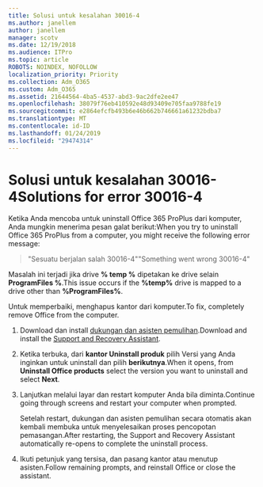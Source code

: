 ```yaml
---
title: Solusi untuk kesalahan 30016-4
ms.author: janellem
author: janellem
manager: scotv
ms.date: 12/19/2018
ms.audience: ITPro
ms.topic: article
ROBOTS: NOINDEX, NOFOLLOW
localization_priority: Priority
ms.collection: Adm_O365
ms.custom: Adm_O365
ms.assetid: 21644564-4ba5-4537-abd3-9ac2dfe2ee47
ms.openlocfilehash: 38079f76eb410592e48d93409e705faa9788fe19
ms.sourcegitcommit: e2864efcfb493b6e46b662b746661a61232bdba7
ms.translationtype: MT
ms.contentlocale: id-ID
ms.lasthandoff: 01/24/2019
ms.locfileid: "29474314"
---
```

# <a name="solutions-for-error-30016-4"></a><span data-ttu-id="b4ddb-102">Solusi untuk kesalahan 30016-4</span><span class="sxs-lookup"><span data-stu-id="b4ddb-102">Solutions for error 30016-4</span></span>

<span data-ttu-id="b4ddb-103">Ketika Anda mencoba untuk uninstall Office 365 ProPlus dari komputer, Anda mungkin menerima pesan galat berikut:</span><span class="sxs-lookup"><span data-stu-id="b4ddb-103">When you try to uninstall Office 365 ProPlus from a computer, you might receive the following error message:</span></span>
  
> <span data-ttu-id="b4ddb-104">"Sesuatu berjalan salah 30016-4"</span><span class="sxs-lookup"><span data-stu-id="b4ddb-104">"Something went wrong 30016-4"</span></span>
    
<span data-ttu-id="b4ddb-105">Masalah ini terjadi jika drive **% temp %** dipetakan ke drive selain **ProgramFiles %**.</span><span class="sxs-lookup"><span data-stu-id="b4ddb-105">This issue occurs if the **%temp%** drive is mapped to a drive other than **%ProgramFiles%**.</span></span> 
  
<span data-ttu-id="b4ddb-106">Untuk memperbaiki, menghapus kantor dari komputer.</span><span class="sxs-lookup"><span data-stu-id="b4ddb-106">To fix, completely remove Office from the computer.</span></span>
  
1. <span data-ttu-id="b4ddb-107">Download dan install [dukungan dan asisten pemulihan](https://aka.ms/SARA-OfficeUninstall-Alchemy).</span><span class="sxs-lookup"><span data-stu-id="b4ddb-107">Download and install the [Support and Recovery Assistant](https://aka.ms/SARA-OfficeUninstall-Alchemy).</span></span>
    
2. <span data-ttu-id="b4ddb-108">Ketika terbuka, dari **kantor Uninstall produk** pilih Versi yang Anda inginkan untuk uninstall dan pilih **berikutnya**.</span><span class="sxs-lookup"><span data-stu-id="b4ddb-108">When it opens, from **Uninstall Office products** select the version you want to uninstall and select **Next**.</span></span> 
    
3. <span data-ttu-id="b4ddb-109">Lanjutkan melalui layar dan restart komputer Anda bila diminta.</span><span class="sxs-lookup"><span data-stu-id="b4ddb-109">Continue going through screens and restart your computer when prompted.</span></span>
    
    <span data-ttu-id="b4ddb-110">Setelah restart, dukungan dan asisten pemulihan secara otomatis akan kembali membuka untuk menyelesaikan proses pencopotan pemasangan.</span><span class="sxs-lookup"><span data-stu-id="b4ddb-110">After restarting, the Support and Recovery Assistant automatically re-opens to complete the uninstall process.</span></span>
    
4. <span data-ttu-id="b4ddb-111">Ikuti petunjuk yang tersisa, dan pasang kantor atau menutup asisten.</span><span class="sxs-lookup"><span data-stu-id="b4ddb-111">Follow remaining prompts, and reinstall Office or close the assistant.</span></span>
    

